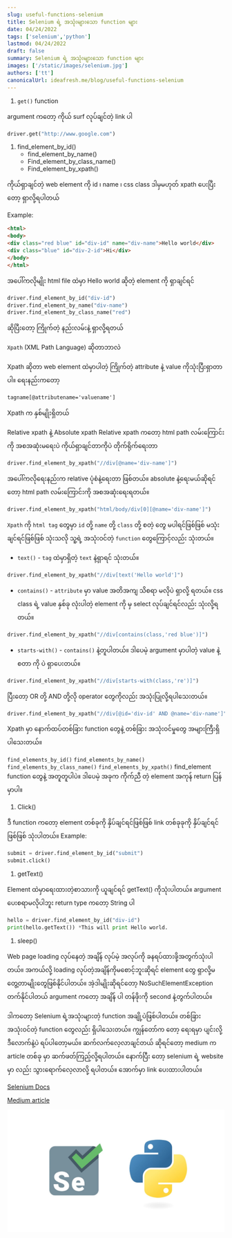 ```yaml
---
slug: useful-functions-selenium
title: Selenium ရဲ့ အသုံးများသော function များ
date: 04/24/2022
tags: ['selenium','python']
lastmod: 04/24/2022
draft: false
summary: Selenium ရဲ့ အသုံးများသော function များ
images: ['/static/images/selenium.jpg']
authors: ['tt']
canonicalUrl: ideafresh.me/blog/useful-functions-selenium
---
```


1. `get()` function

argument ကတော့ ကိုယ် surf လုပ်ချင်တဲ့ link ပါ

```py
driver.get("http://www.google.com")
```

1. find_element_by_id()
    - find_element_by_name()
    - Find_element_by_class_name()
    - Find_element_by_xpath()

ကိုယ်ရှာချင်တဲ့ web element ကို id ၊ name ၊ css class ဒါမှမဟုတ် xpath ပေးပြီးတော့ ရှာလို့ရပါတယ်

Example:

```html
<html>
<body>
<div class="red blue" id="div-id" name="div-name">Hello world</div>
<div class="blue" id="div-2-id">Hi</div>
</body>
</html>
```

အပေါ်ကလိုမျိုး html file ထဲမှာ Hello world ဆိုတဲ့ element ကို ရှာချင်ရင်

```py
driver.find_element_by_id("div-id")
driver.find_element_by_name("div-name")
driver.find_element_by_class_name("red")
```

ဆိုပြီးတော့ ကြိုက်တဲ့ နည်းလမ်းနဲ့ ရှာလို့ရတယ်

`Xpath` (XML Path Language) ဆိုတာဘာလဲ

Xpath ဆိုတာ web element ထဲမှာပါတဲ့ ကြိုက်တဲ့ attribute နဲ့ value ကိုသုံးပြီးရှာတာပါ။
ရေးနည်းကတော့

```html
tagname[@attributename='valuename']
```

Xpath က နှစ်မျိုးရှိတယ်

Relative xpath နဲ့ Absolute xpath
Relative xpath ကတော့ html path လမ်းကြောင်းကို အစအဆုံးမရေးပဲ ကိုယ်ရှာချင်တာကိုပဲ တိုက်ရိုက်ရေးတာ

```py
driver.find_element_by_xpath("//div[@name='div-name']")
```

အပေါ်ကလိုရေးနည်းက relative ပုံစံနဲ့ရေးတာ ဖြစ်တယ်။ absolute နဲ့ရေးမယ်ဆိုရင်တော့ html path လမ်းကြောင်းကို အစအဆုံးရေးရတယ်။

```py
driver.find_element_by_xpath("html/body/div[0][@name='div-name']")
```

`Xpath` ကို `html tag` တွေမှာ `id` တို့ `name` တို့ `class` တို့ စတဲ့ တွေ မပါရင်ဖြစ်ဖြစ် မသုံးချင်ရင်ဖြစ်ဖြစ် သုံးသလို သူ့ရဲ့ အသုံးဝင်တဲ့ `function` တွေကြောင့်လည်း သုံးတယ်။

- `text()` - `tag` ထဲမှာရှိတဲ့ `text` နဲ့ရှာရင် သုံးတယ်။

```py
driver.find_element_by_xpath("//div[text('Hello world']")
```

- `contains()` - `attribute` မှာ value အတိအကျ သိစရာ မလိုပဲ ရှာလို့ ရတယ်။ css class ရဲ့ value နှစ်ခု လုံးပါတဲ့ element ကို မှ select လုပ်ချင်ရင်လည်း သုံးလို့ရတယ်။

```py
driver.find_element_by_xpath("//div[contains(class,'red blue')]")
```

- `starts-with()` - `contains()` နဲ့တူပါတယ်။ ဒါပေမဲ့ argument မှာပါတဲ့ value နဲ့ စတာ ကို ပဲ ရှာပေးတယ်။

```py
driver.find_element_by_xpath("//div[starts-with(class,'re')]")
```

ပြီးတော့ OR တို့ AND တို့လို operator တွေကိုလည်း အသုံးပြုလို့ရပါသေးတယ်။

```py
driver.find_element_by_xpath("//div[@id='div-id' AND @name='div-name']")
```

Xpath မှာ နောက်ထပ်တစ်ခြား function တွေနဲ့ တစ်ခြား အသုံးဝင်မှုတွေ အများကြီးရှိပါသေးတယ်။

`find_elements_by_id()`
`find_elements_by_name()`
`find_elements_by_class_name()`
`find_elements_by_xpath()`
find_element function တွေနဲ့ အတူတူပါပဲ။ ဒါပေမဲ့ အခုက ကိုက်ညီ တဲ့ element အကုန် return ပြန်မှာပါ။

1. Click()

ဒီ function ကတော့ element တစ်ခုကို နှိပ်ချင်ရင်ဖြစ်ဖြစ် link တစ်ခုခုကို နှိပ်ချင်ရင်ဖြစ်ဖြစ် သုံးပါတယ်။
Example:

```py
submit = driver.find_element_by_id("submit")
submit.click()
```

1. getText()

Element ထဲမှာရေးထားတဲ့စာသားကို ယူချင်ရင် getText() ကိုသုံးပါတယ်။ argument ပေးစရာမလိုပါဘူး return type ကတော့ String ပါ

```py
hello = driver.find_element_by_id("div-id")
print(hello.getText()) *This will print Hello world.
```

1. sleep()

Web page loading လုပ်နေတဲ့ အချိန် လုပ်မဲ့ အလုပ်ကို ခနရပ်ထားဖို့အတွက်သုံးပါတယ်။ အကယ်လို့ loading လုပ်တဲ့အချိန်ကိုမစောင့်ဘူးဆိုရင် element တွေ ရှာလို့မတွေ့တာမျိုးတွေဖြစ်နိုင်ပါတယ်။ အဲ့ဒါမျိုးဆိုရင်တော့ NoSuchElementException တက်နိုင်ပါတယ် argument ကတော့ အချိန် ပါ တန်ဖိုးကို second နဲ့တွက်ပါတယ်။

ဒါကတော့ Selenium ရဲ့အသုံးများတဲ့ function အချို့ပဲဖြစ်ပါတယ်။ တစ်ခြား အသုံးဝင်တဲ့ function တွေလည်း ရှိပါသေးတယ်။ ကျွန်တော်က တော့ ရေးရမှာ ပျင်းလို့ ဒီလောက်နဲ့ပဲ ရပ်ပါတော့မယ်။ ဆက်လက်လေ့လာချင်တယ် ဆိုရင်တော့ medium က article တစ်ခု မှာ ဆက်ဖတ်ကြည့်လို့ရပါတယ်။ နောက်ပြီး တော့ selenium ရဲ့ website မှာ လည်း သွားရောက်လေ့လာလို့ ရပါတယ်။ အောက်မှာ link ပေးထားပါတယ်။

[Selenium Docs](https://selenium-python.readthedocs.io/)

[Medium article](https://link.medium.com/XRgzsVd5z7)

![Selenium](/static//images/selenium.jpg)
